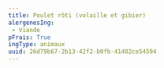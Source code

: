 ```yaml
---
title: Poulet rôti (volaille et gibier)
alergenesIng:
 - Viande
pFrais: True
ingType: animaux
uuid: 26d79b67-2b13-42f2-b0fb-41402ce54594
---
```

